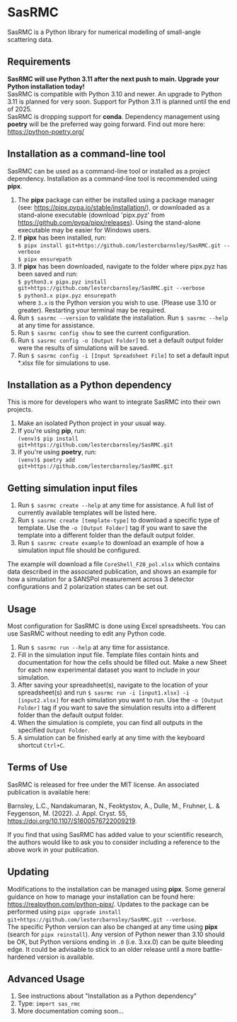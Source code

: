# SasRMC

SasRMC is a Python library for numerical modelling of small-angle scattering data.  

## Requirements

**SasRMC will use Python 3.11 after the next push to main. Upgrade your Python installation today!**  
SasRMC is compatible with Python 3.10 and newer. An upgrade to Python 3.11 is planned for very soon. Support for Python 3.11 is planned until the end of 2025.  
SasRMC is dropping support for **conda**. Dependency management using **poetry** will be the preferred way going forward. Find out more here: https://python-poetry.org/  

## Installation as a command-line tool

SasRMC can be used as a command-line tool or installed as a project dependency. Installation as a command-line tool is recommended using **pipx**.

1. The **pipx** package can either be installed using a package manager (see: https://pipx.pypa.io/stable/installation/), or downloaded as a stand-alone executable (download 'pipx.pyz' from https://github.com/pypa/pipx/releases). Using the stand-alone executable may be easier for Windows users.
2. If **pipx** has been installed, run:  
    `$ pipx install git+https://github.com/lestercbarnsley/SasRMC.git --verbose`  
    `$ pipx ensurepath`  
3. If **pipx** has been downloaded, navigate to the folder where pipx.pyz has been saved and run:  
    `$ python3.x pipx.pyz install git+https://github.com/lestercbarnsley/SasRMC.git --verbose`  
    `$ python3.x pipx.pyz ensurepath`  
where `3.x` is the Python version you wish to use. (Please use 3.10 or greater). Restarting your terminal may be required.  
4. Run `$ sasrmc --version` to validate the installation. Run `$ sasrmc --help` at any time for assistance.  
5. Run `$ sasrmc config show` to see the current configuration.  
6. Run `$ sasrmc config -o [Output Folder]` to set a default output folder were the results of simulations will be saved.  
7. Run `$ sasrmc config -i [Input Spreadsheet File]` to set a default input *.xlsx file for simulations to use.  

## Installation as a Python dependency  

This is more for developers who want to integrate SasRMC into their own projects.

1. Make an isolated Python project in your usual way.  
2. If you're using **pip**, run:  
    `(venv)$ pip install git+https://github.com/lestercbarnsley/SasRMC.git`  
3. If you're using **poetry**, run:  
    `(venv)$ poetry add git+https://github.com/lestercbarnsley/SasRMC.git`  

## Getting simulation input files  
 
1. Run `$ sasrmc create --help` at any time for assistance. A full list of currently available templates will be listed here.  
2. Run `$ sasrmc create [template-type]` to download a specific type of template. Use the `-o [Output Folder]` tag if you want to save the template into a different folder than the default output folder.  
3. Run `$ sasrmc create example` to download an example of how a simulation input file should be configured.  

The example will download a file `CoreShell_F20_pol.xlsx` which contains data described in the associated publication, and shows an example for how a simulation for a SANSPol measurement across 3 detector configurations and 2 polarization states can be set out.  

## Usage

Most configuration for SasRMC is done using Excel spreadsheets. You can use SasRMC without needing to edit any Python code.  

1. Run `$ sasrmc run --help` at any time for assistance.  
2. Fill in the simulation input file. Template files contain hints and documentation for how the cells should be filled out. Make a new Sheet for each new experimental dataset you want to include in your simulation.
3. After saving your spreadsheet(s), navigate to the location of your spreadsheet(s) and run `$ sasrmc run -i [input1.xlsx] -i [input2.xlsx]` for each simulation you want to run. Use the `-o [Output Folder]` tag if you want to save the simulation results into a different folder than the default output folder.  
4. When the simulation is complete, you can find all outputs in the specified `Output Folder`.  
5. A simulation can be finished early at any time with the keyboard shortcut `Ctrl+C`.  

## Terms of Use

SasRMC is released for free under the MIT license. An associated publication is available here:

Barnsley, L.C., Nandakumaran, N., Feoktystov, A., Dulle, M., Fruhner, L. & Feygenson, M. (2022). J. Appl. Cryst. 55,
https://doi.org/10.1107/S1600576722009219.

If you find that using SasRMC has added value to your scientific research, the authors would like to ask you to consider including a reference to the above work in your publication.

## Updating

Modifications to the installation can be managed using **pipx**. Some general guidance on how to manage your installation can be found here: https://realpython.com/python-pipx/.
Updates to the package can be performed using `pipx upgrade install git+https://github.com/lestercbarnsley/SasRMC.git --verbose`.  
The specific Python version can also be changed at any time using **pipx** (search for `pipx reinstall`). Any version of Python newer than 3.10 should be OK, but Python versions ending in `.0` (i.e. 3.xx.0) can be quite bleeding edge. It could be advisable to stick to an older release until a more battle-hardened version is available.

## Advanced Usage

1. See instructions about "Installation as a Python dependency" 
2. Type: `import sas_rmc`
3. More documentation coming soon...
